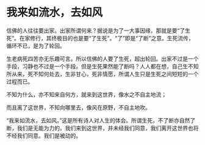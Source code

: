 # 我来如流水，去如风

信佛的人往往要出家。出家所谓何来？据说是为了一大事因缘，那就是要“了生死”。在家修行，其终极目的也是要“了生死”。“了”即是“了断”之意。生死流传，循环不已，是为了轮回。 

生老病死四苦亦无乐趣可言。所以信佛的人要了生死，超出轮回。出家不过是一个手段，习静也不过是一个手段。但是生死果然能了断吗？人人都在想，自己生不知所从来，死不知何处去，生非甘心，死非情愿，所谓人生只是生死之间短短的一个过程而已。 

不知为什么，亦不知来自何方，就来到这世界，像水之不自主地流； 

而且离了这世界，不知向哪里去，像风在原野，不自主地吹。 

“我来如流水，去如风。”这是所有诗人对人生的体会。所谓生死，不了断亦自然了断，我们是无能为力的。我们来到这世界，并未经我们同意，我们离开这世界也将不经我们同意。我们是被动的。